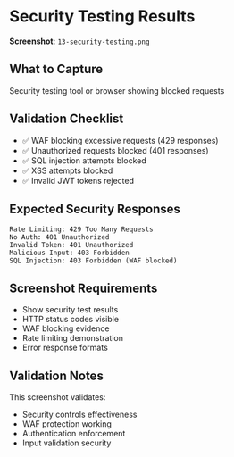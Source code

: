 # Security Testing Results

**Screenshot**: `13-security-testing.png`

## What to Capture
Security testing tool or browser showing blocked requests

## Validation Checklist
- ✅ WAF blocking excessive requests (429 responses)
- ✅ Unauthorized requests blocked (401 responses)
- ✅ SQL injection attempts blocked
- ✅ XSS attempts blocked
- ✅ Invalid JWT tokens rejected

## Expected Security Responses
```
Rate Limiting: 429 Too Many Requests
No Auth: 401 Unauthorized  
Invalid Token: 401 Unauthorized
Malicious Input: 403 Forbidden
SQL Injection: 403 Forbidden (WAF blocked)
```

## Screenshot Requirements
- Show security test results
- HTTP status codes visible
- WAF blocking evidence
- Rate limiting demonstration
- Error response formats

## Validation Notes
This screenshot validates:
- Security controls effectiveness
- WAF protection working
- Authentication enforcement
- Input validation security
